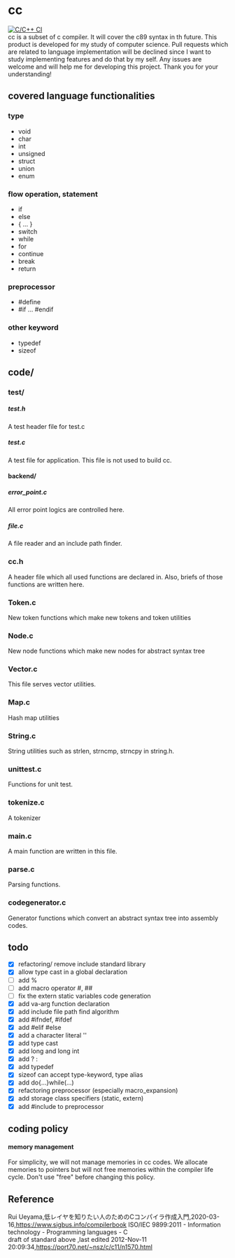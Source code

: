 # cc
[![C/C++ CI](https://github.com/TsukudaniVanish/cc/actions/workflows/c.yml/badge.svg)](https://github.com/TsukudaniVanish/cc/actions/workflows/c.yml)  
cc is a subset of c compiler. It will cover the c89 syntax in th future. 
This product is developed for my study of computer science. Pull requests which are related to language implementation will be declined since I want to study implementing features and do that by my self. Any issues are welcome and will help me for developing this project. Thank you for your understanding!

## covered language functionalities 
### type 
- void 
- char 
- int
- unsigned
- struct 
- union 
- enum 
### flow operation, statement  
- if 
- else 
- { ... }
- switch 
- while 
- for 
- continue
- break
- return 
### preprocessor 
- #define
- #if ... #endif

### other keyword  
- typedef
- sizeof 

## code/


### test/

##### test.h 
A test header file for test.c
##### test.c 
A test file for application. This file is not used to build cc.

#### backend/
##### error_point.c
All error point logics are controlled here. 

##### file.c 
A file reader and an include path finder.

### cc.h
A header file which all used functions are declared in.
Also, briefs of those functions  are written here.

### Token.c  
New token functions which make  new tokens and token utilities

### Node.c
New node functions which make new nodes for abstract syntax tree

### Vector.c
This file serves vector utilities.

### Map.c
Hash map utilities

### String.c
String utilities such as strlen, strncmp, strncpy in string.h.

### unittest.c
Functions for unit test.

### tokenize.c
A tokenizer

### main.c 
A main function are written in this file.

### parse.c
Parsing functions.

### codegenerator.c
Generator functions which convert an abstract syntax tree into  assembly codes.

## todo
- [x] refactoring/ remove include standard library
- [x] allow type cast in a global declaration
- [ ] add %
- [ ] add macro operator #, ##
- [ ] fix the extern static variables code generation
- [x] add va-arg function declaration 
- [x] add include file path find algorithm 
- [x] add #ifndef, #ifdef
- [x] add #elif #else
- [x] add  a character  literal ''
- [x] add type cast 
- [x] add long and long int
- [x] add ? : 
- [x]  add typedef 
- [x] sizeof can accept type-keyword, type alias
- [x] add do{...}while(...) 
- [x] refactoring preprocessor (especially macro_expansion)
- [x] add storage class specifiers (static, extern)
- [x] add #include to preprocessor 

## coding policy

#### memory management 
For simplicity, we will not manage memories in cc codes.
We allocate memories to pointers but will not free memories within the compiler life cycle.
Don't use "free" before changing this policy.


## Reference  
Rui Ueyama,低レイヤを知りたい人のためのCコンパイラ作成入門,2020-03-16,https://www.sigbus.info/compilerbook
 ISO/IEC 9899:2011 - Information technology - Programming languages - C  
 draft of standard above ,last edited 2012-Nov-11 20:09:34,https://port70.net/~nsz/c/c11/n1570.html
